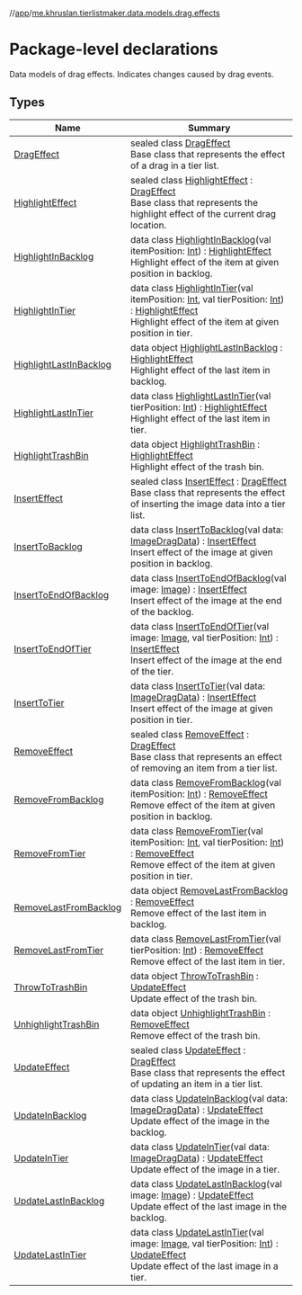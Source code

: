 //[app](../../index.md)/[me.khruslan.tierlistmaker.data.models.drag.effects](index.md)

# Package-level declarations

Data models of drag effects. Indicates changes caused by drag events.

## Types

| Name | Summary |
|---|---|
| [DragEffect](-drag-effect/index.md) | sealed class [DragEffect](-drag-effect/index.md)<br>Base class that represents the effect of a drag in a tier list. |
| [HighlightEffect](-highlight-effect/index.md) | sealed class [HighlightEffect](-highlight-effect/index.md) : [DragEffect](-drag-effect/index.md)<br>Base class that represents the highlight effect of the current drag location. |
| [HighlightInBacklog](-highlight-in-backlog/index.md) | data class [HighlightInBacklog](-highlight-in-backlog/index.md)(val itemPosition: [Int](https://kotlinlang.org/api/latest/jvm/stdlib/kotlin/-int/index.html)) : [HighlightEffect](-highlight-effect/index.md)<br>Highlight effect of the item at given position in backlog. |
| [HighlightInTier](-highlight-in-tier/index.md) | data class [HighlightInTier](-highlight-in-tier/index.md)(val itemPosition: [Int](https://kotlinlang.org/api/latest/jvm/stdlib/kotlin/-int/index.html), val tierPosition: [Int](https://kotlinlang.org/api/latest/jvm/stdlib/kotlin/-int/index.html)) : [HighlightEffect](-highlight-effect/index.md)<br>Highlight effect of the item  at given position in tier. |
| [HighlightLastInBacklog](-highlight-last-in-backlog/index.md) | data object [HighlightLastInBacklog](-highlight-last-in-backlog/index.md) : [HighlightEffect](-highlight-effect/index.md)<br>Highlight effect of the last item in backlog. |
| [HighlightLastInTier](-highlight-last-in-tier/index.md) | data class [HighlightLastInTier](-highlight-last-in-tier/index.md)(val tierPosition: [Int](https://kotlinlang.org/api/latest/jvm/stdlib/kotlin/-int/index.html)) : [HighlightEffect](-highlight-effect/index.md)<br>Highlight effect of the last item in tier. |
| [HighlightTrashBin](-highlight-trash-bin/index.md) | data object [HighlightTrashBin](-highlight-trash-bin/index.md) : [HighlightEffect](-highlight-effect/index.md)<br>Highlight effect of the trash bin. |
| [InsertEffect](-insert-effect/index.md) | sealed class [InsertEffect](-insert-effect/index.md) : [DragEffect](-drag-effect/index.md)<br>Base class that represents the effect of inserting the image data into a tier list. |
| [InsertToBacklog](-insert-to-backlog/index.md) | data class [InsertToBacklog](-insert-to-backlog/index.md)(val data: [ImageDragData](../me.khruslan.tierlistmaker.data.models.drag/-image-drag-data/index.md)) : [InsertEffect](-insert-effect/index.md)<br>Insert effect of the image at given position in backlog. |
| [InsertToEndOfBacklog](-insert-to-end-of-backlog/index.md) | data class [InsertToEndOfBacklog](-insert-to-end-of-backlog/index.md)(val image: [Image](../me.khruslan.tierlistmaker.data.models.tierlist.image/-image/index.md)) : [InsertEffect](-insert-effect/index.md)<br>Insert effect of the image at the end of the backlog. |
| [InsertToEndOfTier](-insert-to-end-of-tier/index.md) | data class [InsertToEndOfTier](-insert-to-end-of-tier/index.md)(val image: [Image](../me.khruslan.tierlistmaker.data.models.tierlist.image/-image/index.md), val tierPosition: [Int](https://kotlinlang.org/api/latest/jvm/stdlib/kotlin/-int/index.html)) : [InsertEffect](-insert-effect/index.md)<br>Insert effect of the image at the end of the tier. |
| [InsertToTier](-insert-to-tier/index.md) | data class [InsertToTier](-insert-to-tier/index.md)(val data: [ImageDragData](../me.khruslan.tierlistmaker.data.models.drag/-image-drag-data/index.md)) : [InsertEffect](-insert-effect/index.md)<br>Insert effect of the image at given position in tier. |
| [RemoveEffect](-remove-effect/index.md) | sealed class [RemoveEffect](-remove-effect/index.md) : [DragEffect](-drag-effect/index.md)<br>Base class that represents an effect of removing an item from a tier list. |
| [RemoveFromBacklog](-remove-from-backlog/index.md) | data class [RemoveFromBacklog](-remove-from-backlog/index.md)(val itemPosition: [Int](https://kotlinlang.org/api/latest/jvm/stdlib/kotlin/-int/index.html)) : [RemoveEffect](-remove-effect/index.md)<br>Remove effect of the item at given position in backlog. |
| [RemoveFromTier](-remove-from-tier/index.md) | data class [RemoveFromTier](-remove-from-tier/index.md)(val itemPosition: [Int](https://kotlinlang.org/api/latest/jvm/stdlib/kotlin/-int/index.html), val tierPosition: [Int](https://kotlinlang.org/api/latest/jvm/stdlib/kotlin/-int/index.html)) : [RemoveEffect](-remove-effect/index.md)<br>Remove effect of the item at given position in tier. |
| [RemoveLastFromBacklog](-remove-last-from-backlog/index.md) | data object [RemoveLastFromBacklog](-remove-last-from-backlog/index.md) : [RemoveEffect](-remove-effect/index.md)<br>Remove effect of the last item in backlog. |
| [RemoveLastFromTier](-remove-last-from-tier/index.md) | data class [RemoveLastFromTier](-remove-last-from-tier/index.md)(val tierPosition: [Int](https://kotlinlang.org/api/latest/jvm/stdlib/kotlin/-int/index.html)) : [RemoveEffect](-remove-effect/index.md)<br>Remove effect of the last item in tier. |
| [ThrowToTrashBin](-throw-to-trash-bin/index.md) | data object [ThrowToTrashBin](-throw-to-trash-bin/index.md) : [UpdateEffect](-update-effect/index.md)<br>Update effect of the trash bin. |
| [UnhighlightTrashBin](-unhighlight-trash-bin/index.md) | data object [UnhighlightTrashBin](-unhighlight-trash-bin/index.md) : [RemoveEffect](-remove-effect/index.md)<br>Remove effect of the trash bin. |
| [UpdateEffect](-update-effect/index.md) | sealed class [UpdateEffect](-update-effect/index.md) : [DragEffect](-drag-effect/index.md)<br>Base class that represents the effect of updating an item in a tier list. |
| [UpdateInBacklog](-update-in-backlog/index.md) | data class [UpdateInBacklog](-update-in-backlog/index.md)(val data: [ImageDragData](../me.khruslan.tierlistmaker.data.models.drag/-image-drag-data/index.md)) : [UpdateEffect](-update-effect/index.md)<br>Update effect of the image in the backlog. |
| [UpdateInTier](-update-in-tier/index.md) | data class [UpdateInTier](-update-in-tier/index.md)(val data: [ImageDragData](../me.khruslan.tierlistmaker.data.models.drag/-image-drag-data/index.md)) : [UpdateEffect](-update-effect/index.md)<br>Update effect of the image in a tier. |
| [UpdateLastInBacklog](-update-last-in-backlog/index.md) | data class [UpdateLastInBacklog](-update-last-in-backlog/index.md)(val image: [Image](../me.khruslan.tierlistmaker.data.models.tierlist.image/-image/index.md)) : [UpdateEffect](-update-effect/index.md)<br>Update effect of the last image in the backlog. |
| [UpdateLastInTier](-update-last-in-tier/index.md) | data class [UpdateLastInTier](-update-last-in-tier/index.md)(val image: [Image](../me.khruslan.tierlistmaker.data.models.tierlist.image/-image/index.md), val tierPosition: [Int](https://kotlinlang.org/api/latest/jvm/stdlib/kotlin/-int/index.html)) : [UpdateEffect](-update-effect/index.md)<br>Update effect of the last image in a tier. |
